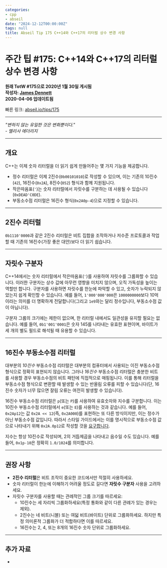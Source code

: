 ```yaml
---
categories:
- cpp
- abseil
date: "2024-12-12T00:00:00Z"
tags: null
title: Abseil Tip 175 C++14와 C++17의 리터럴 상수 변경 사항
---
```



# 주간 팁 #175: C++14와 C++17의 리터럴 상수 변경 사항

**원래 TotW #175으로 2020년 1월 30일 게시됨**  
**작성자: [James Dennett](mailto:jdennett@google.com)**  
**2020-04-06 업데이트됨**

빠른 링크: [abseil.io/tips/175](https://abseil.io/tips/175)

---

*"변하지 않는 유일한 것은 변화뿐이다."*  
*- 멜리사 에더리지*

---

## 개요

C++는 이제 숫자 리터럴을 더 읽기 쉽게 만들어주는 몇 가지 기능을 제공합니다.

- 정수 리터럴은 이제 2진수(`0b00101010`)로 작성할 수 있으며, 이는 기존의 10진수(`42`), 16진수(`0x2A`), 8진수(`052`) 형식과 함께 지원됩니다.
- 작은따옴표(`'`)는 숫자 리터럴에서 자릿수를 구분하는 데 사용될 수 있습니다 (`0xDEAD'C0DE`).
- 부동소수점 리터럴은 16진수 형식(`0x2A0p-4`)으로 지정할 수 있습니다.

---

## 2진수 리터럴

`0b1110'0000`과 같은 2진수 리터럴은 비트 집합을 조작하거나 저수준 프로토콜과 작업할 때 기존의 16진수(가장 좋은 대안)보다 더 읽기 쉽습니다.

---

## 자릿수 구분자

C++14에서는 숫자 리터럴에서 작은따옴표(`'`)를 사용하여 자릿수를 그룹화할 수 있습니다. 이러한 구분자는 상수 값에 아무런 영향을 미치지 않으며, 오직 가독성을 높이는 역할만 합니다. 구분자를 사용하면 자릿수를 한눈에 파악할 수 있고, 숫자가 누락되지 않았는지 쉽게 확인할 수 있습니다. 예를 들어, `1'000'000'000`은 `1000000000`보다 10억이라는 의미를 더 명확하게 전달합니다(그리고 `1e9`와는 달리 정수입니다, 부동소수점 값이 아닙니다).

구분자 그룹의 크기에는 제한이 없으며, 한 리터럴 내에서도 일관성을 유지할 필요는 없습니다. 예를 들어, `0b1'001'0001`은 숫자 145를 나타내는 유효한 표현이며, 바이트가 세 개의 별도 필드로 해석될 때 유용할 수 있습니다.

---

## 16진수 부동소수점 리터럴

대부분의 *10진수* 부동소수점 리터럴은 대부분의 컴퓨터에서 사용되는 이진 부동소수점 형식으로 정확히 표현되지 않습니다. 그러나 *16진수* 부동소수점 리터럴은 충분한 비트를 사용할 경우 부동소수점의 비트 패턴에 직접적으로 매핑됩니다. 이를 통해 리터럴을 부동소수점 형식으로 변환할 때 발생할 수 있는 반올림 오류를 피할 수 있습니다(단, 16진수 숫자가 너무 많으면 잘림 오류는 여전히 발생할 수 있습니다).

16진수 부동소수점 리터럴은 `p`(또는 `P`)를 사용하여 유효숫자와 지수를 구분합니다. 이는 10진수 부동소수점 리터럴에서 `e`(또는 `E`)를 사용하는 것과 같습니다. 예를 들어, `0x2Ap12`는 값 `0x2A << 12`(즉, `0x2A000`)를 표현하는 또 다른 방식이지만, 이는 정수가 아닌 부동소수점 값입니다. 따라서 스타일 가이드에서는 이를 명시적으로 부동소수점 값으로 나타내기 위해 `0x2A.0p12`로 작성할 것을 [요구합니다](https://google.github.io/styleguide/cppguide.html#Floating_Literals).

지수는 항상 10진수로 작성되며, 2의 거듭제곱을 나타내고 음수일 수도 있습니다. 예를 들어, `0x1p-10`은 정확히 `1.0/1024`를 의미합니다.

---

## 권장 사항

- **2진수 리터럴**은 비트 조작이 중요한 코드에서만 적절히 사용하세요.
- 숫자 리터럴이 한눈에 이해하기 어려울 정도로 길다면 **자릿수 구분자** 사용을 고려하세요.
- 자릿수 구분자를 사용할 때는 관례적인 그룹 크기를 따르세요:
  - 10진수는 세 자리씩 그룹화하세요(특정 통화와 같이 다른 관례가 있는 경우는 제외).
  - 2진수는 네 비트(니블) 또는 여덟 비트(바이트) 단위로 그룹화하세요. 하지만 특정 의미론적 그룹화가 더 적합하다면 이를 따르세요.
  - 16진수는 2, 4, 또는 8개의 16진수 숫자 단위로 그룹화하세요.

---

## 추가 자료

- 